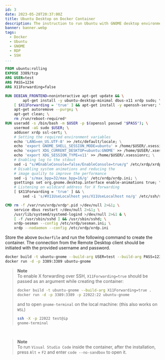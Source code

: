 ```yaml
---
id: 3
date: 2023-05-28T20:37:00Z
title: Ubuntu Desktop on Docker Container
description: The instruction to run Ubuntu with GNOME desktop environment on a Docker container and access it with the Remote Desktop client or X forwarding over SSH.
banner: banner.webp
tags:
  - Docker
  - Ubuntu
  - GNOME
  - RDP
  - SSH
...
```


```dockerfile filename="Dockerfile"
FROM ubuntu:rolling
EXPOSE 3389/tcp
ARG USER=test
ARG PASS=1234
ARG X11Forwarding=false

RUN DEBIAN_FRONTEND=noninteractive apt-get update && \
        apt-get install -y ubuntu-desktop-minimal dbus-x11 xrdp sudo; \
    [ $X11Forwarding = 'true' ] && apt-get install -y openssh-server; \
    apt-get autoremove --purge; \
    apt-get clean; \
    rm /run/reboot-required*
RUN useradd -s /bin/bash -m $USER -p $(openssl passwd "$PASS"); \
    usermod -aG sudo $USER; \
    adduser xrdp ssl-cert; \
    # Setting the required environment variables
    echo 'LANG=en_US.UTF-8' >> /etc/default/locale; \
    echo 'export GNOME_SHELL_SESSION_MODE=ubuntu' > /home/$USER/.xsessionrc; \
    echo 'export XDG_CURRENT_DESKTOP=ubuntu:GNOME' >> /home/$USER/.xsessionrc; \
    echo 'export XDG_SESSION_TYPE=x11' >> /home/$USER/.xsessionrc; \
    # Enabling log to the stdout
    sed -i "s/#EnableConsole=false/EnableConsole=true/g" /etc/xrdp/xrdp.ini; \
    # Disabling system animations and reducing the
    # image quality to improve the performance
    sed -i 's/max_bpp=32/max_bpp=16/g' /etc/xrdp/xrdp.ini; \
    gsettings set org.gnome.desktop.interface enable-animations true; \
    # Listening on wildcard address for X forwarding
    [ $X11Forwarding = 'true' ] && \
        sed -i 's/#X11UseLocalhost yes/X11UseLocalhost no/g' /etc/ssh/sshd_config;

CMD rm -f /var/run/xrdp/xrdp*.pid >/dev/null 2>&1; \
    service dbus restart >/dev/null 2>&1; \
    /usr/lib/systemd/systemd-logind >/dev/null 2>&1 & \
    [ -f /usr/sbin/sshd ] && /usr/sbin/sshd; \
    xrdp-sesman --config /etc/xrdp/sesman.ini; \
    xrdp --nodaemon --config /etc/xrdp/xrdp.ini

```

Store the above `Dockerfile` and run the following command to create the container. The connection from the Remote Desktop client should be initiated with the provided username and password.

```bash
docker build -t ubuntu-gnome --build-arg USER=test --build-arg PASS=1234 .
docker run -d -p 3389:3389 ubuntu-gnome
```

> **Note**  
> To enable X forwarding over SSH, `X11Forwarding=true` should be passed as an argument while creating the container:
>
> ```bash
> docker build -t ubuntu-gnome --build-arg X11Forwarding=true .
> docker run -d -p 3389:3389 -p 22022:22 ubuntu-gnome
> ```
>
> and to open `gnome-terminal` on the local machine: (this also works on `WSL`)
>
> ```bash
> ssh -X -p 22022 test@ip
> gnome-terminal
> ```

<br/>

> **Note**  
> To run `Visual Studio Code` inside the container, after the installation, press `Alt` + `F2` and enter `code --no-sandbox` to open it.
